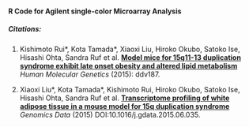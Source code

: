#### R Code for Agilent single-color Microarray Analysis 


##### Citations: 

1. Kishimoto Rui*, Kota Tamada*, Xiaoxi Liu, Hiroko Okubo, Satoko Ise, Hisashi Ohta, Sandra Ruf et al. [**Model mice for 15q11-13 duplication syndrome exhibit late onset obesity and altered lipid metabolism**](http://hmg.oxfordjournals.org/content/early/2015/05/21/hmg.ddv187.short) _Human Molecular Genetics_ (2015): ddv187.

2.  Xiaoxi Liu*, Kota Tamada*, Kishimoto Rui, Hiroko Okubo, Satoko Ise, Hisashi Ohta, Sandra Ruf et al. [**Transcriptome profiling of white adipose tissue in a mouse model for 15q duplication syndrome**](http://www.sciencedirect.com/science/article/pii/S2213596015001452) _Genomics Data_ (2015) DOI:10.1016/j.gdata.2015.06.035.



